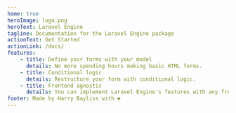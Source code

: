 ```yaml
---
home: true
heroImage: logo.png
heroText: Laravel Engine
tagline: Documentation for the Laravel Engine package
actionText: Get Started
actionLink: /docs/
features:
    - title: Define your forms with your model
      details: No more spending hours making basic HTML forms.
    - title: Conditional logic
      details: Restructure your form with conditional logic.
    - title: Frontend agnostic
      details: You can implement Laravel Engine's features with any frontend.
footer: Made by Harry Bayliss with ❤️
---
```

